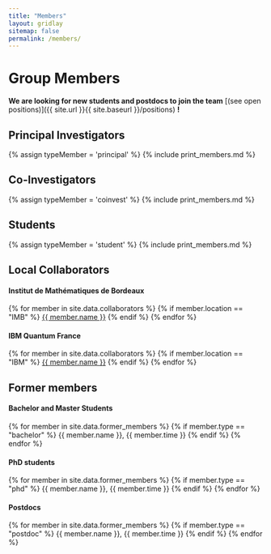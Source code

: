 ```yaml
---
title: "Members"
layout: gridlay
sitemap: false
permalink: /members/
---
```


# Group Members

 **We are  looking for new students and postdocs to join the team** [(see open positions)]({{ site.url }}{{ site.baseurl }}/positions) **!**

## Principal Investigators
{% assign typeMember = 'principal' %}
{% include print_members.md %}

## Co-Investigators
{% assign typeMember = 'coinvest' %}
{% include print_members.md %}

## Students
{% assign typeMember = 'student' %}
{% include print_members.md %}

## Local Collaborators
<div class="row">

<div class="col-sm-6 clearfix">
<h4>Institut de Mathématiques de Bordeaux</h4>
{% for member in site.data.collaborators %}
{% if member.location == "IMB" %}
<a href="{{ member.website }}">{{ member.name }}</a>
{% endif %}
{% endfor %}
</div>

<div class="col-sm-6 clearfix">
<h4>IBM Quantum France</h4>
{% for member in site.data.collaborators %}
{% if member.location == "IBM" %}
<a href="{{ member.website }}">{{ member.name }}</a>
{% endif %}
{% endfor %}
</div>
</div>

## Former members
<div class="row">

<div class="col-sm-4 clearfix">
<h4>Bachelor and Master Students</h4>
{% for member in site.data.former_members %}
{% if member.type == "bachelor" %}
  {{ member.name }}, {{ member.time }}
{% endif %}
{% endfor %}
</div>

<div class="col-sm-4 clearfix">
<h4>PhD students</h4>
{% for member in site.data.former_members %}
{% if member.type == "phd" %}
  {{ member.name }}, {{ member.time }}
{% endif %}
{% endfor %}
</div>

<div class="col-sm-4 clearfix">
<h4>Postdocs</h4>
{% for member in site.data.former_members %}
{% if member.type == "postdoc" %}
  {{ member.name }}, {{ member.time }}
{% endif %}
{% endfor %}
</div>

</div>

<br>
